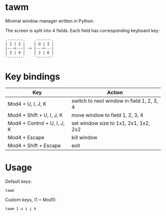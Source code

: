 # tawm

Minimal window manager written in Python.

The screen is split into 4 fields. Each field has corresponding keyboard key:

```
.-------.    .-------.
| 1 | 2 |    | U | I |
|---+---| -> |---+---|
| 3 | 4 |    | J | K |
'-------'    '-------'
```

# Key bindings

Key | Action
----|-------
Mod4 + U, I, J, K | switch to next window in field 1, 2, 3, 4
Mod4 + Shift + U, I, J, K | move window to field 1, 2, 3, 4
Mod4 + Control + U, I, J, K | set window size to 1x1, 2x1, 1x2, 2x2
Mod4 + Escape | kill window
Mod4 + Shift + Escape | exit

# Usage

Default keys:
```
tawm
```
Custom keys, (1 = Mod1):
```
tawm 1 u i j k
```
